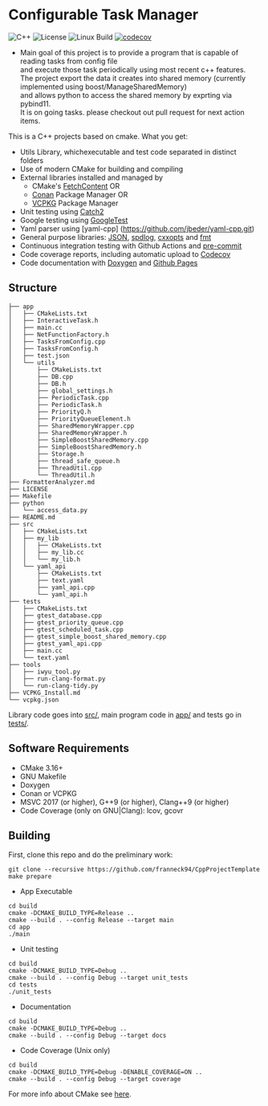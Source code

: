 # Configurable Task Manager

![C++](https://img.shields.io/badge/C%2B%2B-11%2F14%2F17%2F20%2F23-blue)
![License](https://camo.githubusercontent.com/890acbdcb87868b382af9a4b1fac507b9659d9bf/68747470733a2f2f696d672e736869656c64732e696f2f62616467652f6c6963656e73652d4d49542d626c75652e737667)
![Linux Build](https://github.com/franneck94/CppProjectTemplate/workflows/Ubuntu%20CI%20Test/badge.svg)
[![codecov](https://codecov.io/gh/franneck94/CppProjectTemplate/branch/master/graph/badge.svg)](https://codecov.io/gh/franneck94/CppProjectTemplate)

* Main goal of this project is to provide a program that is capable of\
reading tasks from config file\
and execute those task periodically using most recent c++ features.\
The project export the data it creates into shared memory (currently implemented using boost/ManageSharedMemory)\
and allows python to access the shared memory by exprting via pybind11.\
It is on going tasks. please checkout out pull request for next action items.

This is a C++ projects based on cmake. What you get:


- Utils Library, whichexecutable and test code separated in distinct folders
- Use of modern CMake for building and compiling
- External libraries installed and managed by
  - CMake's [FetchContent](https://cmake.org/cmake/help/latest/module/FetchContent.html) OR
  - [Conan](https://conan.io/) Package Manager OR
  - [VCPKG](https://github.com/microsoft/vcpkg) Package Manager
- Unit testing using [Catch2](https://github.com/catchorg/Catch2)
- Google testing using [GoogleTest](https://github.com/google/googletest.git)
- Yaml parser  using [yaml-cpp] (https://github.com/jbeder/yaml-cpp.git)
- General purpose libraries: [JSON](https://github.com/nlohmann/json), [spdlog](https://github.com/gabime/spdlog), [cxxopts](https://github.com/jarro2783/cxxopts) and [fmt](https://github.com/fmtlib/fmt)
- Continuous integration testing with Github Actions and [pre-commit](https://pre-commit.com/)
- Code coverage reports, including automatic upload to [Codecov](https://codecov.io)
- Code documentation with [Doxygen](https://doxygen.nl/) and [Github Pages](https://franneck94.github.io/CppProjectTemplate/)

## Structure

``` text
├── app
│   ├── CMakeLists.txt
│   ├── InteractiveTask.h
│   ├── main.cc
│   ├── NetFunctionFactory.h
│   ├── TasksFromConfig.cpp
│   ├── TasksFromConfig.h
│   ├── test.json
│   └── utils
│       ├── CMakeLists.txt
│       ├── DB.cpp
│       ├── DB.h
│       ├── global_settings.h
│       ├── PeriodicTask.cpp
│       ├── PeriodicTask.h
│       ├── PriorityQ.h
│       ├── PriorityQueueElement.h
│       ├── SharedMemoryWrapper.cpp
│       ├── SharedMemoryWrapper.h
│       ├── SimpleBoostSharedMemory.cpp
│       ├── SimpleBoostSharedMemory.h
│       ├── Storage.h
│       ├── thread_safe_queue.h
│       ├── ThreadUtil.cpp
│       └── ThreadUtil.h
├── FormatterAnalyzer.md
├── LICENSE
├── Makefile
├── python
│   └── access_data.py
├── README.md
├── src
│   ├── CMakeLists.txt
│   ├── my_lib
│   │   ├── CMakeLists.txt
│   │   ├── my_lib.cc
│   │   └── my_lib.h
│   └── yaml_api
│       ├── CMakeLists.txt
│       ├── text.yaml
│       ├── yaml_api.cpp
│       └── yaml_api.h
├── tests
│   ├── CMakeLists.txt
│   ├── gtest_database.cpp
│   ├── gtest_priority_queue.cpp
│   ├── gtest_scheduled_task.cpp
│   ├── gtest_simple_boost_shared_memory.cpp
│   ├── gtest_yaml_api.cpp
│   ├── main.cc
│   └── text.yaml
├── tools
│   ├── iwyu_tool.py
│   ├── run-clang-format.py
│   └── run-clang-tidy.py
├── VCPKG_Install.md
└── vcpkg.json

```

Library code goes into [src/](src/), main program code in [app/](app) and tests go in [tests/](tests/).

## Software Requirements

- CMake 3.16+
- GNU Makefile
- Doxygen
- Conan or VCPKG
- MSVC 2017 (or higher), G++9 (or higher), Clang++9 (or higher)
- Code Coverage (only on GNU|Clang): lcov, gcovr

## Building

First, clone this repo and do the preliminary work:

```shell
git clone --recursive https://github.com/franneck94/CppProjectTemplate
make prepare
```

- App Executable

```shell
cd build
cmake -DCMAKE_BUILD_TYPE=Release ..
cmake --build . --config Release --target main
cd app
./main
```

- Unit testing

```shell
cd build
cmake -DCMAKE_BUILD_TYPE=Debug ..
cmake --build . --config Debug --target unit_tests
cd tests
./unit_tests
```

- Documentation

```shell
cd build
cmake -DCMAKE_BUILD_TYPE=Debug ..
cmake --build . --config Debug --target docs
```

- Code Coverage (Unix only)

```shell
cd build
cmake -DCMAKE_BUILD_TYPE=Debug -DENABLE_COVERAGE=ON ..
cmake --build . --config Debug --target coverage
```

For more info about CMake see [here](./CMakeGuide.md).
